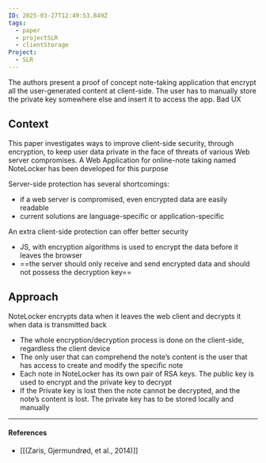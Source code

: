 ```yaml
---
ID: 2025-03-27T12:49:53.849Z
tags:
  - paper
  - projectSLR
  - clientStorage
Project:
  - SLR
---
```

The authors present a proof of concept note-taking application that encrypt all the user-generated content at client-side. The user has to manually store the private key somewhere else and insert it to access the app. Bad UX
## Context

This paper investigates ways to improve client-side security, through encryption, to keep user data private in the face of threats of various Web server compromises. A Web Application for online-note taking named NoteLocker has been developed for this purpose

Server-side protection has several shortcomings:
- if a web server is compromised, even encrypted data are easily readable
- current solutions are language-specific or application-specific

An extra client-side protection can offer better security
- JS, with encryption algorithms is used to encrypt the data before it leaves the browser
- ==the server should only receive and send encrypted data and should not possess the decryption key==

## Approach

NoteLocker encrypts data when it leaves the web client and decrypts it when data is transmitted back
- The whole encryption/decryption process is done on the client-side, regardless the client device
- The only user that can comprehend the note’s content is the user that has access to create and modify the specific note
- Each note in NoteLocker has its own pair of RSA keys. The public key is used to encrypt and the private key to decrypt
- If the Private key is lost then the note cannot be decrypted, and the note’s content is lost. The private key has to be stored locally and manually

---
#### References
- [[(Zaris, Gjermundrød, et al., 2014)]]
